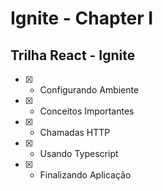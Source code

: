 # Ignite - Chapter I

## Trilha React - Ignite

-   [x] -   Configurando Ambiente
-   [x] -   Conceitos Importantes
-   [x] -   Chamadas HTTP
-   [x] -   Usando Typescript
-   [x] -   Finalizando Aplicação

